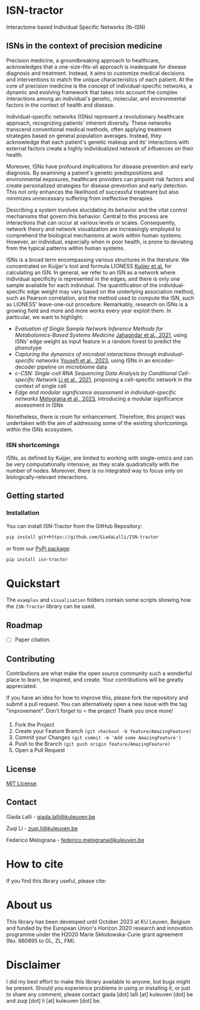 # ISN-tractor
Interactome based Individual Specific Networks (Ib-ISN)

## ISNs in the context of precision medicine

Precision medicine, a groundbreaking approach to healthcare, acknowledges that a one-size-fits-all approach is inadequate for disease diagnosis and treatment. Instead, it aims to customize medical decisions and interventions to match the unique characteristics of each patient. At the core of precision medicine is the concept of individual-specific networks, a dynamic and evolving framework that takes into account the complex interactions among an individual's genetic, molecular, and environmental factors in the context of health and disease.

Individual-specific networks (ISNs) represent a revolutionary healthcare approach, recognizing patients' inherent diversity. These networks transcend conventional medical methods, often applying treatment strategies based on general population averages. Instead, they acknowledge that each patient's genetic makeup and its' interactions with external factors create a highly individualized network of influences on their health.
<!-- An *Individual-Specific Network (ISN)* is a unique network tailored to an individual, reflecting their distinct genetic, environmental, and lifestyle characteristics. With the progress in high-throughput technologies and the emergence of personalized medicine, there is growing interest among researchers in constructing ISNs to gain deeper insights into the intricate interactions among various biological components and their roles in shaping health and disease outcomes. These networks can be built using diverse data types, such as genomics, transcriptomics, proteomics, or metabolomics data, enabling a personalized understanding of disease mechanisms and the identification of individualized therapeutic targets. ISNs also find applications in predicting disease risk, forecasting drug responses, and optimizing personalized treatment strategies. However, creating and interpreting ISNs is a complex and demanding task, necessitating advanced computational methods and rigorous validation using independent data sources. Nevertheless, the potential advantages of ISNs are substantial, representing a promising path toward realizing the goals of personalized medicine. It is sometimes referred to as a "personalised network" or "individual network". -->

Moreover, ISNs have profound implications for disease prevention and early diagnosis. By examining a patient's genetic predispositions and environmental exposures, healthcare providers can pinpoint risk factors and create personalized strategies for disease prevention and early detection. This not only enhances the likelihood of successful treatment but also minimizes unnecessary suffering from ineffective therapies.

Describing a system involves elucidating its behavior and the vital control mechanisms that govern this behavior. Central to this process are interactions that can occur at various levels or scales. Consequently, network theory and network visualization are increasingly employed to comprehend the biological mechanisms at work within human systems. However, an individual, especially when in poor health, is prone to deviating from the typical patterns within human systems.

ISNs is a broad term encompassing various structures in the literature. We concentrated on Kuijjer's tool and formula LIONESS [Kuijjer et al.](https://pubmed.ncbi.nlm.nih.gov/30981959/) for calculating an ISN. In general, we refer to an ISN as a network where individual specificity is represented in the edges, and there is only one sample available for each individual. The quantification of the individual-specific edge weight may vary based on the underlying association method, such as Pearson correlation, and the method used to compute the ISN, such as LIONESS' leave-one-out procedure. Remarkably, research on ISNs is a growing field and more and more works every year exploit them. In particular, we want to highlight: 
* _Evaluation of Single Sample Network Inference Methods for Metabolomics-Based Systems Medicine_ [Jahagirdar et al., 2021](https://pubs.acs.org/doi/10.1021/acs.jproteome.0c00696), using ISNs' edge weight as input feature in a random forest to predict the phenotype
* _Capturing the dynamics of microbial interactions through individual-specific networks_ [Yousefi et al., 2023](https://www.frontiersin.org/articles/10.3389/fmicb.2023.1170391/full), using ISNs in an encoder-decoder pipeline on microbiome data
* _c-CSN: Single-cell RNA Sequencing Data Analysis by Conditional Cell-specific Network_ [Li et al., 2021](https://pubmed.ncbi.nlm.nih.gov/33684532/), proposing a  cell-specific network in the context of single cell
* _Edge and modular significance assessment in individual-specific networks_ [Melograna et al., 2023](https://www.nature.com/articles/s41598-023-34759-8), introducing a modular significance assessment in ISNs


Nonetheless, there is room for enhancement. Therefore, this project was undertaken with the aim of addressing some of the existing shortcomings within the ISNs ecosystem.


### ISN shortcomings
ISNs, as defined by Kuijjer, are limited to working with single-omics and can be very computationally intensive, as they scale quadratically with the number of nodes. Moreover, there is no integrated way to focus only on biologically-relevant interactions. 

## Getting started

### Installation

You can install ISN-Tractor from the GitHub Repository:

```bash
pip install git+https://github.com/GiadaLalli/ISN-tractor
```

or from our [PyPi package](https://pypi.org/project/isn-tractor/):

```bash
pip install isn-tractor
```

Quickstart
==========

The ``examples`` and ``visualisation`` folders contain some scripts showing how the ``ISN-Tractor`` library can be used.



## Roadmap
- [ ] Paper citation.


## Contributing

Contributions are what make the open source community such a wonderful place to learn, be inspired, and create. 
Your contributions will be greatly appreciated.

If you have an idea for how to improve this, please fork the repository and submit a pull request. You can alternatively open a new issue with the tag "improvement". Don't forget to :star: the project! Thank you once more!

1. Fork the Project
2. Create your Feature Branch `(git checkout -b feature/AmazingFeature)`
3. Commit your Changes `(git commit -m 'Add some AmazingFeature')`
4. Push to the Branch `(git push origin feature/AmazingFeature)`
5. Open a Pull Request

## License
[MIT License](https://github.com/GiadaLalli/ISN-tractor/blob/main/LICENSE).

## Contact
Giada Lalli - giada.lalli@kuleuven.be

Zuqi Li - zuqi.li@kuleuven.be

Federico Melograna - federico.melograna@kuleuven.be

How to cite
===========

If you find this library useful, please cite: 

About us
========

This library has been developed until October 2023 at KU Leuven, Belgium and funded by the European Union's Horizon 2020 research and innovation programme under the H2020 Marie Skłodowska-Curie grant agreement (No. 860895 to GL, ZL, FM). 

Disclaimer
==========

I did my best effort to make this library available to anyone, but bugs might be present.
Should you experience problems in using or installing it, or just to share any comment, please contact giada [dot] lalli [at] kuleuven [dot] be and zuqi [dot] li [at] kuleuven [dot] be.




